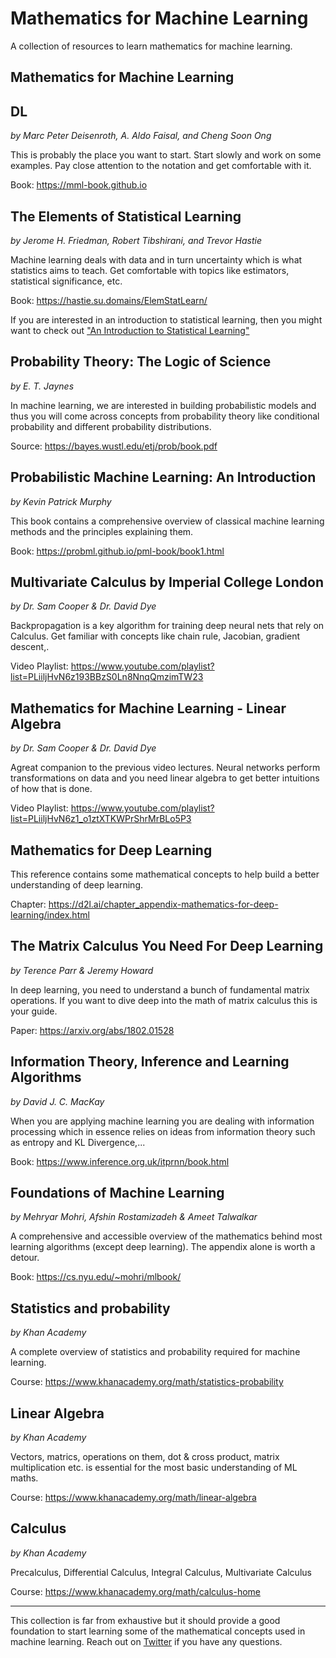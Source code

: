 # Mathematics for Machine Learning

A collection of resources to learn mathematics for machine learning.

## Mathematics for Machine Learning 
## DL
*by Marc Peter Deisenroth, A. Aldo Faisal, and Cheng Soon Ong*

This is probably the place you want to start. Start slowly and work on some examples. Pay close attention to the notation and get comfortable with it.

Book: https://mml-book.github.io

## The Elements of Statistical Learning
*by Jerome H. Friedman, Robert Tibshirani, and Trevor Hastie*

Machine learning deals with data and in turn uncertainty which is what statistics aims to teach. Get comfortable with topics like estimators, statistical significance, etc.

Book: https://hastie.su.domains/ElemStatLearn/

If you are interested in an introduction to statistical learning, then you might want to check out ["An Introduction to Statistical Learning"](https://www.statlearning.com/)

## Probability Theory: The Logic of Science
*by E. T. Jaynes*

In machine learning, we are interested in building probabilistic models and thus you will come across concepts from probability theory like conditional probability and different probability distributions.

Source: https://bayes.wustl.edu/etj/prob/book.pdf

## Probabilistic Machine Learning: An Introduction
*by Kevin Patrick Murphy*

This book contains a comprehensive overview of classical machine learning methods and the principles explaining them. 

Book: https://probml.github.io/pml-book/book1.html

## Multivariate Calculus by Imperial College London
*by Dr. Sam Cooper & Dr. David Dye*

Backpropagation is a key algorithm for training deep neural nets that rely on Calculus. Get familiar with concepts like chain rule, Jacobian, gradient descent,.

Video Playlist: https://www.youtube.com/playlist?list=PLiiljHvN6z193BBzS0Ln8NnqQmzimTW23

## Mathematics for Machine Learning - Linear Algebra
*by Dr. Sam Cooper & Dr. David Dye*

Agreat companion to the previous video lectures. Neural networks perform transformations on data and you need linear algebra to get better intuitions of how that is done.

Video Playlist: https://www.youtube.com/playlist?list=PLiiljHvN6z1_o1ztXTKWPrShrMrBLo5P3

## Mathematics for Deep Learning

This reference contains some mathematical concepts to help build a better understanding of deep learning.

Chapter: https://d2l.ai/chapter_appendix-mathematics-for-deep-learning/index.html 

## The Matrix Calculus You Need For Deep Learning
*by Terence Parr & Jeremy Howard*

In deep learning, you need to understand a bunch of fundamental matrix operations. If you want to dive deep into the math of matrix calculus this is your guide.

Paper: https://arxiv.org/abs/1802.01528

## Information Theory, Inference and Learning Algorithms
*by David J. C. MacKay*

When you are applying machine learning you are dealing with information processing which in essence relies on ideas from information theory such as entropy and KL Divergence,...

Book: https://www.inference.org.uk/itprnn/book.html

## Foundations of Machine Learning
*by Mehryar Mohri, Afshin Rostamizadeh & Ameet Talwalkar*

A comprehensive and accessible overview of the mathematics behind most learning algorithms (except deep learning). The appendix alone is worth a detour.

Book: https://cs.nyu.edu/~mohri/mlbook/


## Statistics and probability
*by Khan Academy*

A complete overview of statistics and probability required for machine learning.

Course: https://www.khanacademy.org/math/statistics-probability

## Linear Algebra
*by Khan Academy*

Vectors, matrics, operations on them, dot & cross product, matrix multiplication etc. is essential for the most basic understanding of ML maths.

Course: https://www.khanacademy.org/math/linear-algebra

## Calculus
*by Khan Academy*

Precalculus, Differential Calculus, Integral Calculus, Multivariate Calculus

Course: https://www.khanacademy.org/math/calculus-home

---
This collection is far from exhaustive but it should provide a good foundation to start learning some of the mathematical concepts used in machine learning. Reach out on [Twitter](https://twitter.com/omarsar0) if you have any questions.
